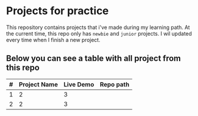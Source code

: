 # Projects for practice
This repository contains projects that i've made during my learning path.
At the current time, this repo only has `newbie` and `junior` projects.
I wil updated every time when I finish a new project.


## Below you can see a table with all project from this repo

| #   | Project Name | Live Demo | Repo path |
| --- | ------------ | --------- | --------- |
| 1   | 2            | 3         |           |
| 2   | 2            | 3         |           |
